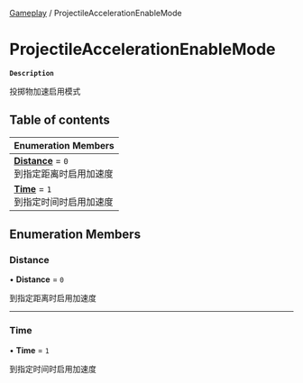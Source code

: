 [Gameplay](../modules/Gameplay.Gameplay.md) / ProjectileAccelerationEnableMode

# ProjectileAccelerationEnableMode <Badge type="tip" text="Enumeration" />

**`Description`**

投掷物加速启用模式

## Table of contents

| Enumeration Members                                                                                              |
| :--------------------------------------------------------------------------------------------------------------- |
| **[Distance](Gameplay.Gameplay.ProjectileAccelerationEnableMode.md#distance)** = `0` <br> 到指定距离时启用加速度 |
| **[Time](Gameplay.Gameplay.ProjectileAccelerationEnableMode.md#time)** = `1` <br> 到指定时间时启用加速度         |

## Enumeration Members

### Distance

• **Distance** = `0`

到指定距离时启用加速度

---

### Time

• **Time** = `1`

到指定时间时启用加速度
